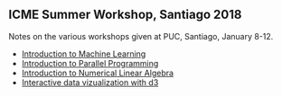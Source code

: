 ## ICME Summer Workshop, Santiago 2018

Notes on the various workshops given at PUC, Santiago, January 8-12.

- [Introduction to Machine Learning](Machine%20Learning/MachineLearning.html)
- [Introduction to Parallel Programming](Parallel%20Programming/ParallelProgramming.org)
- [Introduction to Numerical Linear Algebra](Intro%20to%20Linear%20Alg/LinearAlg.org)
- [Interactive data vizualization with d3](d3class/notes/InteractiveViz.org)
